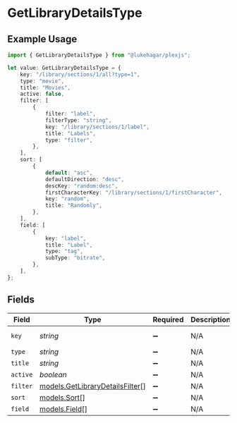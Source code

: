 # GetLibraryDetailsType

## Example Usage

```typescript
import { GetLibraryDetailsType } from "@lukehagar/plexjs";

let value: GetLibraryDetailsType = {
    key: "/library/sections/1/all?type=1",
    type: "movie",
    title: "Movies",
    active: false,
    filter: [
        {
            filter: "label",
            filterType: "string",
            key: "/library/sections/1/label",
            title: "Labels",
            type: "filter",
        },
    ],
    sort: [
        {
            default: "asc",
            defaultDirection: "desc",
            descKey: "random:desc",
            firstCharacterKey: "/library/sections/1/firstCharacter",
            key: "random",
            title: "Randomly",
        },
    ],
    field: [
        {
            key: "label",
            title: "Label",
            type: "tag",
            subType: "bitrate",
        },
    ],
};
```

## Fields

| Field                                                                    | Type                                                                     | Required                                                                 | Description                                                              | Example                                                                  |
| ------------------------------------------------------------------------ | ------------------------------------------------------------------------ | ------------------------------------------------------------------------ | ------------------------------------------------------------------------ | ------------------------------------------------------------------------ |
| `key`                                                                    | *string*                                                                 | :heavy_minus_sign:                                                       | N/A                                                                      | /library/sections/1/all?type=1                                           |
| `type`                                                                   | *string*                                                                 | :heavy_minus_sign:                                                       | N/A                                                                      | movie                                                                    |
| `title`                                                                  | *string*                                                                 | :heavy_minus_sign:                                                       | N/A                                                                      | Movies                                                                   |
| `active`                                                                 | *boolean*                                                                | :heavy_minus_sign:                                                       | N/A                                                                      | false                                                                    |
| `filter`                                                                 | [models.GetLibraryDetailsFilter](../models/getlibrarydetailsfilter.md)[] | :heavy_minus_sign:                                                       | N/A                                                                      |                                                                          |
| `sort`                                                                   | [models.Sort](../models/sort.md)[]                                       | :heavy_minus_sign:                                                       | N/A                                                                      |                                                                          |
| `field`                                                                  | [models.Field](../models/field.md)[]                                     | :heavy_minus_sign:                                                       | N/A                                                                      |                                                                          |